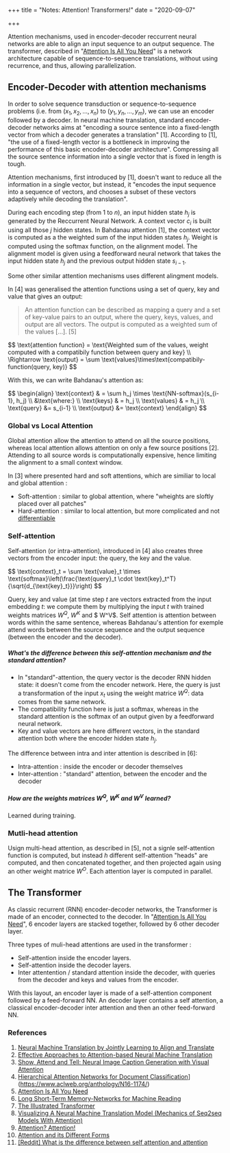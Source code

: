 +++
title = "Notes: Attention! Transformers!"
date = "2020-09-07"

+++

Attention mechanisms, used in encoder-decoder reccurrent neural networks are able to align an input sequence to an output sequence.
The transformer, described in "[Attention Is All You Need](https://arxiv.org/abs/1706.03762)" is a network architecture capable of sequence-to-sequence translations, without using recurrence, and thus, allowing parallelization.

<!--more-->

## Encoder-Decoder with attention mechanisms

In order to solve sequence transduction or sequence-to-sequence problems (i.e. from $(x_1, x_2, ..., x_n)$ to $(y_1, y_n, ..., y_m)$, we can use an encoder followed by a decoder. In neural machine translation, standard encoder-decoder networks aims at "encoding a source sentence into a fixed-length vector from which a decoder generates a translation" [1]. According to [1], "the use of a fixed-length vector is a bottleneck in improving the performance of this basic encoder-decoder architecture". Compressing all the source sentence information into a single vector that is fixed in length is tough.

Attention mechanisms, first introduced by [1], doesn't want to reduce all the information in a single vector, but instead, it "encodes the input sequence into a sequence of vectors, and chooses a subset of these vectors adaptively while decoding the translation".

During each encoding step (from $1$ to $n$), an input hidden state $h_j$ is generated by the Reccurrent Neural Network. A context vector $c_i$ is built using all those $j$ hidden states. In Bahdanau attention [1], the context vector is computed as a the weighted sum of the input hidden states $h_j$. Weight is computed using the softmax function, on the alignment model. The alignment model is given using a feedforward neural network that takes the input hidden state $h_j$ and the previous output hidden state $s_{i-1}$.

Some other similar attention mechanisms uses different alingment models. 

In [4] was generalised the attention functions using a set of query, key and value that gives an output:

> An attention function can be described as mapping a query and a set of key-value pairs to an output, where the query, keys, values, and output are all vectors. The output is computed as a weighted sum of the values [...]. [5]

<div>
  $$
  \text{attention function} = \text{Weighted sum of the values, weight computed with a compatibily function between query and key} \\
\Rightarrow \text{output} = \sum \text{values}\times\text{compatibily-function(query, key)}
  $$
</div>

With this, we can write Bahdanau's attention as:
<div>
  $$
  \begin{align}
\text{context} & = \sum h_j \times \text{NN-softmax}(s_{i-1}, h_j) \\
&\text{where:} \\
\text{keys} & = h_j  \\
\text{values} & = h_j  \\
\text{query} &= s_{i-1} \\
\text{output} &= \text{context}
\end{align}
  $$
</div>



### Global vs Local Attention

Global attention allow the attention to attend on all the source positions, whereas local attention allows attention on only a few source positions [2]. Attending to all source words is computationally expensive, hence limiting the alignment to a small context window.

In [3] where presented hard and soft attentions, which are similiar to local and global attention :

- Soft-attention : similar to global attention, where "wheights are sloftly placed over all patches"
- Hard-attention : similar to local attention, but more complicated and not [differentiable](https://en.wikipedia.org/wiki/Differentiable_function)



### Self-attention

Self-attention (or intra-attention), introduced in [4] also creates three vectors from the encoder input: the query, the key and the value.

<div>
  $$
  \text{context}_t = \sum \text{value}_t \times \text{softmax}\left(\frac{\text{query}_t \cdot \text{key}_t^T}{\sqrt{d_{\text{key}_t}}}\right)
  $$
</div>

Query, key and value (at time step $t$ are vectors extracted from the input embedding $t$: we compute them by multiplying the input $t$ with trained weights matrices $W^Q$, $W^K$ and $ W^V$. Self attention is attention between words within the same sentence, whereas Bahdanau's attention for exemple attend words between the source sequence and the output sequence (between the encoder and the decoder).

##### What's the difference between this self-attention mechanism and the standard attention?

- In "standard"-attention, the query vector is the decoder RNN hidden state: it doesn't come from the encoder network. Here, the query is just a transformation of the input $x_t$ using the weight matrice $W^Q$: data comes from the same network.
- The compatibility function here is just a softmax, whereas in the standard attention is the softmax of an output given by a feedforward neural network.
- Key and value vectors are here different vectors, in the standard attention both where the encoder hidden state $h_j$.



The difference between intra and inter attention is described in [6]:

- Intra-attention : inside the encoder or decoder themselves 
- Inter-attention : "standard" attention, between the encoder and the decoder 

##### How are the weights matrices $W^Q$, $W^K$ and $W^V$ learned?

Learned during training.

### Mutli-head attention

Usign multi-head attention, as described in [5], not a signle self-attention function is computed, but instead $h$ different self-attention "heads" are computed, and then concatenated together, and then projected again using an other weight matrice $W^O$. Each attention layer is computed in parallel.

## The Transformer

As classic recurrent (RNN) encoder-decoder networks, the Transformer is made of an encoder, connected to the decoder. In  "[Attention Is All You Need](https://arxiv.org/abs/1706.03762)", 6 encoder layers are stacked together, followed by 6 other decoder layer.

Three types of muli-head attentions are used in the transformer :

- Self-attention inside the encoder layers.
- Self-attention inside the decoder layers.
- Inter attentention / standard attention inside the decoder, with queries from the decoder and keys and values from the encoder.

With this layout, an encoder layer is made of a self-attention component followed by a feed-forward NN. An decoder layer contains a self attention, a classical encoder-decoder inter attention and then an other feed-forward NN.

### References

1. [Neural Machine Translation by Jointly Learning to Align and Translate](https://arxiv.org/abs/1409.0473)
2. [Effective Approaches to Attention-based Neural Machine Translation](https://arxiv.org/abs/1508.04025)
3. [Show, Attend and Tell: Neural Image Caption Generation with Visual Attention](https://arxiv.org/abs/1502.03044)
4. [Hierarchical Attention Networks for Document Classification](https://www.aclweb.org/anthology/N16-1174.pdf)](https://www.aclweb.org/anthology/N16-1174/)
5. [Attention Is All You Need](https://arxiv.org/abs/1706.03762)
6. [Long Short-Term Memory-Networks for Machine Reading](https://arxiv.org/abs/1601.06733)
7. [The Illustrated Transformer](http://jalammar.github.io/illustrated-transformer/)
8. [Visualizing A Neural Machine Translation Model (Mechanics of Seq2seq Models With Attention)](https://jalammar.github.io/visualizing-neural-machine-translation-mechanics-of-seq2seq-models-with-attention/)
9. [Attention? Attention!](https://lilianweng.github.io/lil-log/2018/06/24/attention-attention.html)
10. [Attention and its Different Forms](https://towardsdatascience.com/attention-and-its-different-forms-7fc3674d14dc)
11. [[Reddit] What is the difference between self attention and attention](https://www.reddit.com/r/LanguageTechnology/comments/be6jfc/what_is_the_difference_between_self_attention_and/)

